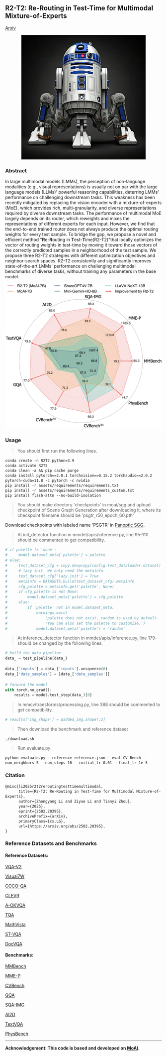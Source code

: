 ## R2-T2: Re-Routing in Test-Time for Multimodal Mixture-of-Experts 
[Arxiv](https://arxiv.org/abs/2502.20395)

<div align="center">
  <img src="R2D2.jpg" alt="R2D2" width="400" />
</div>

### Abstract

In large multimodal models (LMMs), the perception of non-language modalities (e.g., visual representations) is usually not on par with the large language models (LLMs)' powerful reasoning capabilities, deterring LMMs' performance on challenging downstream tasks. 
This weakness has been recently mitigated by replacing the vision encoder with a mixture-of-experts (MoE), which provides rich, multi-granularity, and diverse representations required by diverse downstream tasks. 
The performance of multimodal MoE largely depends on its router, which reweights and mixes the representations of different experts for each input. 
However, we find that the end-to-end trained router does not always produce the optimal routing weights for every test sample. To bridge the gap, we propose a novel and efficient method  "**R**e-**R**outing in **T**est-**T**ime(R2-T2)"that locally optimizes the vector of routing weights in test-time by moving it toward those vectors of the correctly predicted samples in a neighborhood of the test sample. We propose three R2-T2 strategies with different optimization objectives and neighbor-search spaces. R2-T2 consistently and significantly improves state-of-the-art LMMs' performance on challenging multimodal benchmarks of diverse tasks, without training any parameters in the base model.

<div align="center">
  <img src="radar.png" alt="Radar Figure" width="600" />
</div>

### Usage

> You should first run the following lines.

```shell script
conda create -n R2T2 python=3.9
conda activate R2T2
conda clean -a && pip cache purge
conda install pytorch==2.0.1 torchvision==0.15.2 torchaudio==2.0.2 pytorch-cuda=11.8 -c pytorch -c nvidia
pip install -r assets/requirements/requirements.txt
pip install -r assets/requirements/requirements_custom.txt
pip install flash-attn --no-build-isolation
```


> You should make directory 'checkpoints' in moai/sgg and upload checkpoint of Scene Graph Generation after downloading it, where its checkpoint filename should be 'psgtr_r50_epoch_60.pth'

Download checkpoints with labeled name 'PSGTR' in [Panoptic SGG](https://github.com/Jingkang50/OpenPSG).


> At init_detector function in mmdet/apis/inference.py, line 95-110 should be commented to get compatibility. 

```python
# if palette != 'none':
#     model.dataset_meta['palette'] = palette
# else:
#     test_dataset_cfg = copy.deepcopy(config.test_dataloader.dataset)
#     # lazy init. We only need the metainfo.
#     test_dataset_cfg['lazy_init'] = True
#     metainfo = DATASETS.build(test_dataset_cfg).metainfo
#     cfg_palette = metainfo.get('palette', None)
#     if cfg_palette is not None:
#         model.dataset_meta['palette'] = cfg_palette
#     else:
#         if 'palette' not in model.dataset_meta:
#             warnings.warn(
#                 'palette does not exist, random is used by default. '
#                 'You can also set the palette to customize.')
#             model.dataset_meta['palette'] = 'random'
```

> At inference_detector function in mmdet/apis/inference.py, line 179- should be changed by the following lines. 

```python
# build the data pipeline
data_ = test_pipeline(data_)

data_['inputs'] = data_['inputs'].unsqueeze(0)
data_['data_samples'] = [data_['data_samples']]

# forward the model
with torch.no_grad():
    results = model.test_step(data_)[0]
```

> In mmcv/transforms/processing.py, line 388 should be commented to get compatibility. 

```python
# results['img_shape'] = padded_img.shape[:2]
```

> Then download the benchmark and reference dataset

```shell script
./download.sh
```

> Run evaluate.py

```shell script
python evaluate.py --reference reference.json --eval CV-Bench --num_neighbors 5 --num_steps 10 --initial_lr 0.01 --final_lr 1e-5
```

### Citation
```
@misc{li2025r2t2reroutingtesttimemultimodal,
      title={R2-T2: Re-Routing in Test-Time for Multimodal Mixture-of-Experts}, 
      author={Zhongyang Li and Ziyue Li and Tianyi Zhou},
      year={2025},
      eprint={2502.20395},
      archivePrefix={arXiv},
      primaryClass={cs.LG},
      url={https://arxiv.org/abs/2502.20395}, 
}
```

### Reference Datasets and Benchmarks

#### Reference Datasets:

[VQA-V2](https://visualqa.org/)

[Visual7W](https://ai.stanford.edu/~yukez/visual7w/)

[COCO-QA](https://www.cs.toronto.edu/~mren/research/imageqa/data/cocoqa/)

[CLEVR](https://cs.stanford.edu/people/jcjohns/clevr/)

[A-OKVQA](https://github.com/allenai/aokvqa)

[TQA](http://textbookqa.org)

[MathVista](https://huggingface.co/datasets/AI4Math/MathVista)

[ST-VQA](https://rrc.cvc.uab.es/?ch=11)

[DocVQA](https://www.docvqa.org/datasets)

#### Benchmarks:

[MMBench](https://github.com/open-compass/MMBench)

[MME-P](https://github.com/bradyfu/awesome-multimodal-large-language-models)

[CVBench](https://huggingface.co/datasets/nyu-visionx/CV-Bench)

[GQA](https://cs.stanford.edu/people/dorarad/gqa/about.html)

[SQA-IMG](https://scienceqa.github.io/)

[AI2D](https://paperswithcode.com/dataset/ai2d)

[TextVQA](https://textvqa.org/)

[PhysBench](https://huggingface.co/datasets/USC-GVL/PhysBench)

---

**Acknowledgement: This code is based and developed on [MoAI](https://github.com/ByungKwanLee/MoAI.git).**

